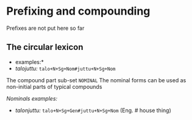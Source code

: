 

# Prefixing and compounding


Prefixes are not put here so far

## The circular lexicon


* examples:*
* *talojuttu:* `talo+N+Sg+Nom#juttu+N+Sg+Nom`



The compound part sub-set `NOMINAL`
The nominal forms can be used as non-initial parts of typical compounds

*Nominals examples:*
* *talonjuttu:* `talo+N+Sg+Gen#juttu+N+Sg+Nom` (Eng. # house thing)
